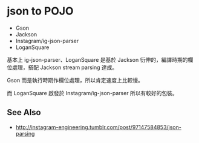 # json to POJO

* Gson
* Jackson
* Instagram/ig-json-parser
* LoganSquare

基本上 ig-json-parser、LoganSquare 是基於 Jackson 衍伸的，編譯時期的欄位處理，搭配 Jackson stream parsing 達成。

Gson 而是執行時期作欄位處理，所以肯定速度上比較慢。

而 LoganSquare 啟發於 Instagram/ig-json-parser 所以有較好的包裝。


## See Also

* http://instagram-engineering.tumblr.com/post/97147584853/json-parsing